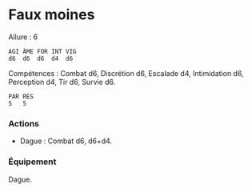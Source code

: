 # Faux moines

Allure : 6

	AGI	ÂME	FOR	INT	VIG
	d6	d6	d6	d4	d6

Compétences : Combat d6, Discrétion d6, Escalade d4, Intimidation d6, Perception d4, Tir d6, Survie d6.

	PAR	RES
	5	5

### Actions
- Dague : Combat d6, d6+d4.

### Équipement
Dague.
